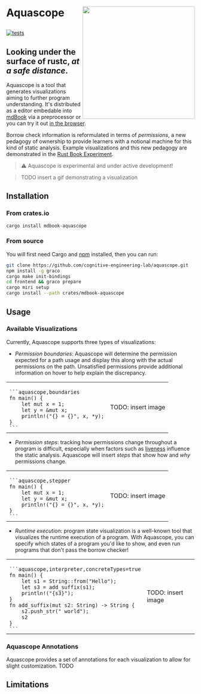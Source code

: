 # <p style=""><span>Aquascope</span><img src="https://user-images.githubusercontent.com/20209337/214093362-cb677ea0-8fe1-48b5-914b-839822dcf3ca.png" style="float: right" height="300" /> </p>

[![tests](https://github.com/cognitive-engineering-lab/aquascope/actions/workflows/ci.yml/badge.svg)](https://github.com/cognitive-engineering-lab/aquascope/actions/workflows/ci.yml)

## Looking under the surface of rustc, _at a safe distance_.

Aquascope is a tool that generates visualizations aiming to further program understanding. It's distributed as a editor embedable into [mdBook](https://rust-lang.github.io/mdBook/) via a preprocessor or you can try it out [in the browser](https://gavinleroy.com/aquascope).

Borrow check information is reformulated in terms of _permissions_, a new pedagogy of ownership to provide learners with a notional machine for this kind of static analysis. Example visualizations and this new pedagogy are demonstrated in the [Rust Book Experiment](https://rust-book.cs.brown.edu/).

> :warning: Aquascope is experimental and under active development!

> TODO insert a gif demonstrating a visualization

## Installation

### From crates.io

```sh
cargo install mdbook-aquascope
```

### From source

You will first need Cargo and [npm](https://www.npmjs.com/) installed, then you can run:

```sh
git clone https://github.com/cognitive-engineering-lab/aquascope.git
npm install -g graco
cargo make init-bindings
cd frontend && graco prepare
cargo miri setup
cargo install --path crates/mdbook-aquascope
```

## Usage

### Available Visualizations

Currently, Aquascope supports three types of visualizations:

- _Permission boundaries_: Aquascope will determine the permission expected for a path usage and display this along with the actual permissions on the path. Unsatisfied permissions provide additional information on hover to help explain the discrepancy.

<table>
    <tr>
        <td>
<code>
```aquascope,boundaries
fn main() {
    let mut x = 1;
    let y = &mut x;
    println!("{} = {}", x, *y);
}
```
</code>
        </td>
        <td>
        TODO: insert image
        </td>
    </tr>
</table>

- _Permission steps_: tracking how permissions change throughout a program is difficult, especially when factors such as [liveness](https://en.wikipedia.org/wiki/Live-variable_analysis) influence the static analysis. Aquascope will insert _steps_ that show how and _why_ permissions change.

<table>
    <tr>
        <td>
<code>
```aquascope,stepper
fn main() {
    let mut x = 1;
    let y = &mut x;
    println!("{} = {}", x, *y);
}
```
</code>
        </td>
        <td>
        TODO: insert image
        </td>
    </tr>
</table>

- _Runtime execution_: program state visualization is a well-known tool that visualizes the runtime execution of a program. With Aquascope, you can specify which states of a program you'd like to show, and even run programs that don't pass the borrow checker!

<table>
    <tr>
        <td>
<code>
```aquascope,interpreter,concreteTypes=true
fn main() {
    let s1 = String::from("Hello");
    let s3 = add_suffix(s1);
    println!("{s3}");
}
fn add_suffix(mut s2: String) -> String {
    s2.push_str(" world");
    s2
}
```
</code>
        </td>
        <td>
        TODO: insert image
        </td>
    </tr>

</table>

### Aquascope Annotations

Aquascope provides a set of annotations for each visualization to allow for slight customization. TODO

## Limitations

```

```

```

```
